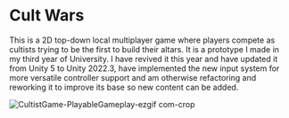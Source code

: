 # **Cult Wars**

This is a 2D top-down local multiplayer game where players compete as cultists trying to be the first to build their altars.
It is a prototype I made in my third year of University. I have revived it this year and have updated it from Unity 5 to Unity 2022.3, have implemented the new input system for more versatile controller support and am otherwise refactoring and reworking it to improve its base so new content can be added.

![CultistGame-PlayableGameplay-ezgif com-crop](https://github.com/user-attachments/assets/8b1ce588-b05a-49ac-b628-db5d665643a5)
